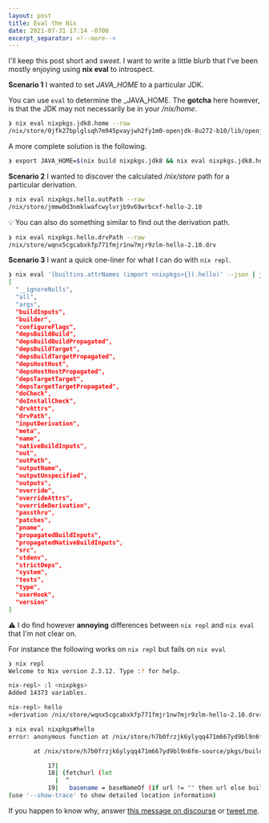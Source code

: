```yaml
---
layout: post
title: Eval the Nix
date: 2021-07-31 17:14 -0700
excerpt_separator: <!--more-->
---
```


I'll keep this post short and _sweet_. I want to write a little blurb that I've been mostly enjoying using **nix eval** to introspect.

<!--more-->

**Scenario 1**
I wanted to set _JAVA_HOME_ to a particular JDK.

You can use `eval` to determine the _JAVA_HOME. The **gotcha** here however, is that the JDK may not necessarily be in your _/nix/home_.

```bash
❯ nix eval nixpkgs.jdk8.home --raw
/nix/store/0jfk27bplglsqh7m945pvayjwh2fy1m0-openjdk-8u272-b10/lib/openjdk
```

A more complete solution is the following.

```bash
❯ export JAVA_HOME=$(nix build nixpkgs.jdk8 && nix eval nixpkgs.jdk8.home --raw)
```

**Scenario 2** I wanted to discover the calculated _/nix/store_ path for a particular derivation.

```bash
❯ nix eval nixpkgs.hello.outPath --raw
/nix/store/jmmw0d3nmklwafcwylvrjb9v69wrbcxf-hello-2.10
```

💡 You can also do something similar to find out the derivation path.

```bash
❯ nix eval nixpkgs.hello.drvPath --raw
/nix/store/wqnx5cgcabxkfp771fmjr1nw7mjr9zlm-hello-2.10.drv
```

**Scenario 3** I want a quick one-liner for what I can do with `nix repl`.

```bash
❯ nix eval '(builtins.attrNames (import <nixpkgs>{}).hello)' --json | jq
[
  "__ignoreNulls",
  "all",
  "args",
  "buildInputs",
  "builder",
  "configureFlags",
  "depsBuildBuild",
  "depsBuildBuildPropagated",
  "depsBuildTarget",
  "depsBuildTargetPropagated",
  "depsHostHost",
  "depsHostHostPropagated",
  "depsTargetTarget",
  "depsTargetTargetPropagated",
  "doCheck",
  "doInstallCheck",
  "drvAttrs",
  "drvPath",
  "inputDerivation",
  "meta",
  "name",
  "nativeBuildInputs",
  "out",
  "outPath",
  "outputName",
  "outputUnspecified",
  "outputs",
  "override",
  "overrideAttrs",
  "overrideDerivation",
  "passthru",
  "patches",
  "pname",
  "propagatedBuildInputs",
  "propagatedNativeBuildInputs",
  "src",
  "stdenv",
  "strictDeps",
  "system",
  "tests",
  "type",
  "userHook",
  "version"
]
```

⚠️ I do find however **annoying** differences between `nix repl` and `nix eval` that I'm not clear on.

For instance the following works on `nix repl` but fails on `nix eval`

```bash
❯ nix repl
Welcome to Nix version 2.3.12. Type :? for help.

nix-repl> :l <nixpkgs>
Added 14373 variables.

nix-repl> hello
«derivation /nix/store/wqnx5cgcabxkfp771fmjr1nw7mjr9zlm-hello-2.10.drv»
```

```bash
❯ nix eval nixpkgs#hello
error: anonymous function at /nix/store/h7b0frzjk6ylyqq471m667yd9bl9n6fm-source/pkgs/build-support/fetchurl/boot.nix:5:1 called with unexpected argument 'meta'

       at /nix/store/h7b0frzjk6ylyqq471m667yd9bl9n6fm-source/pkgs/build-support/fetchzip/default.nix:18:2:

           17|
           18| (fetchurl (let
             |  ^
           19|   basename = baseNameOf (if url != "" then url else builtins.head urls);
(use '--show-trace' to show detailed location information)
```

If you happen to know why, answer [this message on discourse](https://discourse.nixos.org/t/nix-eval-has-terrible-messages-how-to-improve/14339) or [tweet me](https://twitter.com/fmzakari).